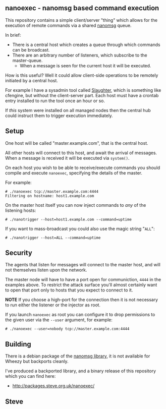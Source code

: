 nanoexec - nanomsg based command execution
------------------------------------------

This repository contains a simple client/server "thing" which allows
for the execution of remote commands via a shared [nanomsg](http://nanomsg.org/) queue.

In brief:

* There is a central host which creates a queue through which commands can be broadcast.
* There are an arbitrary number of listeners, which subscribe to the master-queue.
   * When a message is seen for the current host it will be executed.

How is this useful?  Well it could allow client-side operations to be remotely
initiated by a central host.

For example I have a sysadmin tool called [Slaughter](http://www.steve.org.uk/Software/slaughter/), which is something like cfengine, but without the client-server part.  Each host must have a crontab entry installed to run the tool once an hour or so.

If _this_ system were installed on all managed nodes then the central hub could instruct them to trigger execution immediately.



Setup
-----

One host will be called "master.example.com", that is the central host.

All other hosts will connect to this host, and await the arrival of messages.
When a message is received it will be executed via `system()`.

On each host you wish to be able to receive/execute commands you should
compile and execute `nanoexec`, specifying the details of the master.

For example:

    # ./nanoexec tcp://master.example.com:4444
    Filtering on hostname: host1.example.com

On the master host itself you can now inject commands to _any_ of the listening
hosts:

    # ./nanotrigger --host=host1.example.com --command=uptime

If you want to mass-broadcast you could also use the magic string "`ALL`":

    # ./nanotrigger --host=ALL --command=uptime



Security
--------

The agents that listen for messages will connect to the master host,
and will not themselves listen upon the network.

The master node will have to have a port open for communiction, `4444`
in the examples above.   To restrict the attack surface you'll almost
certainly want to open that port only to hosts that you expect to connect
to it.

**NOTE** If you choose a high-port for the connection then it is not
necessary to run either the listener or the injector as root.

If you launch `nanoexec` as root you can configure it to drop permissions to
the given user via the `--user` argument, for example:

    # ./nanoexec --user=nobody tcp://master.example.com:4444


Building
--------

There is a debian package of the [nanomsg library](https://packages.debian.org/libnanomsg0), it is not available for Wheezy but backports cleanly.

I've produced a backported library, and a binary release of this repository
which you can find here:

* http://packages.steve.org.uk/nanoexec/




Steve
--
